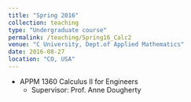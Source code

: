 ```yaml
---
title: "Spring 2016"
collection: teaching
type: "Undergraduate course"
permalink: /teaching/Spring16_Calc2
venue: "C University, Dept.of Applied Mathematics"
date: 2016-08-27
location: "CO, USA"
---
```


* APPM 1360 Calculus II for Engineers
  * Supervisor: Prof. Anne Dougherty
